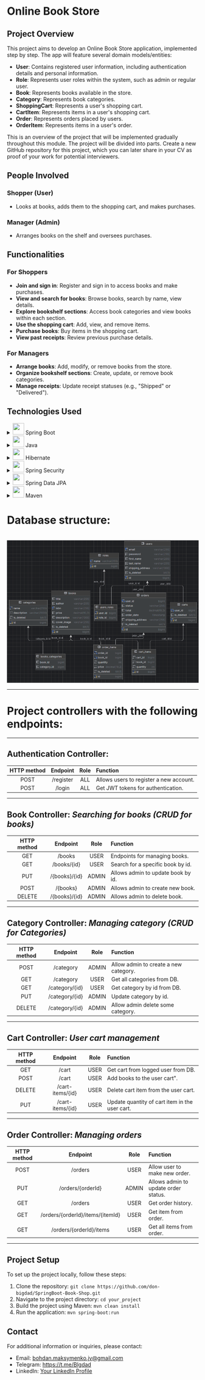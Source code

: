 # Online Book Store

## Project Overview

This project aims to develop an Online Book Store application, implemented step by step. The app will feature several domain models/entities:

- **User**: Contains registered user information, including authentication details and personal information.
- **Role**: Represents user roles within the system, such as admin or regular user.
- **Book**: Represents books available in the store.
- **Category**: Represents book categories.
- **ShoppingCart**: Represents a user's shopping cart.
- **CartItem**: Represents items in a user's shopping cart.
- **Order**: Represents orders placed by users.
- **OrderItem**: Represents items in a user's order.

This is an overview of the project that will be implemented gradually throughout this module. The project will be divided into parts. Create a new GitHub repository for this project, which you can later share in your CV as proof of your work for potential interviewers.

## People Involved

### Shopper (User)
- Looks at books, adds them to the shopping cart, and makes purchases.

### Manager (Admin)
- Arranges books on the shelf and oversees purchases.

## Functionalities

### For Shoppers
- **Join and sign in**: Register and sign in to access books and make purchases.
- **View and search for books**: Browse books, search by name, view details.
- **Explore bookshelf sections**: Access book categories and view books within each section.
- **Use the shopping cart**: Add, view, and remove items.
- **Purchase books**: Buy items in the shopping cart.
- **View past receipts**: Review previous purchase details.

### For Managers
- **Arrange books**: Add, modify, or remove books from the store.
- **Organize bookshelf sections**: Create, update, or remove book categories.
- **Manage receipts**: Update receipt statuses (e.g., "Shipped" or "Delivered").

## Technologies Used
<details>
  <summary><img src="https://trellat.es/wp-content/uploads/spring-boot-logo-300x300.png" height="30" width="30"/> Spring Boot</summary>

`In this project, I used Spring Boot as the main framework for building the application.`
</details>

<details>
  <summary><img src="https://th.bing.com/th/id/R.de96e7f7a17f2057614a627531a45ef4?rik=6M2yfVh4aSx5wA&pid=ImgRaw&r=0" height="30" width="30"/> Java</summary>

`In my project, I choose Java as the main programming language.`
</details>

<details>
  <summary><img src="https://www.vectorlogo.zone/logos/hibernate/hibernate-ar21.png" height="30" width="30"/> Hibernate</summary>

`I utilized Hibernate as the ORM (Object-Relational Mapping) framework.`
</details>

<details>
  <summary><img src="https://encrypted-tbn0.gstatic.com/images?q=tbn:ANd9GcQwsq-7f5BWyog4cdeT1sQaYLVzhJ0o37Up8TjHvVU08WUgfyyMMRMHTVwJ5XReSjyhZa0&usqp=CAU" height="30" width="30"/> Spring Security</summary>

`I implemented with Spring Security to manage authentication and authorization.`
</details>

<details>
  <summary><img src="https://velog.velcdn.com/images/knavoid/post/a7f881b0-6a0c-4866-8b12-fffe9b3f37e0/image.png" height="30" width="30"/> Spring Data JPA</summary>

`In this project, I used Spring Data JPA for simplified data access and manipulation.`
</details>

<details>
  <summary><img src="https://th.bing.com/th/id/OIP.RJMiOW4RJ3d1o01vXnqEPAHaFj?rs=1&pid=ImgDetMain" height="30" width="30"/> Maven</summary>

`I relied on Maven for project management and build automation.`
</details>

# Database structure:
\
![scheme](structure/db_schema.png)

---

# Project controllers with the following endpoints:


---

## **Authentication Controller:**

| **HTTP method** | **Endpoint**  | **Role** | **Function** |
|:----------------:|:--------------:|:--------:|:-------------|
| POST | /register | ALL | Allows users to register a new account. |
| POST | /login | ALL | Get JWT tokens for authentication. |

---

## **Book Controller:** _Searching for books (CRUD for books)_

| **HTTP method** | **Endpoint**  | **Role** | **Function**                       |
|:---------------:|:-------------:|:--------:|:-----------------------------------|
|       GET       |    /books     |   USER   | Endpoints for managing books.      |
|       GET       |  /books/{id}  |   USER   | Search for a specific book by id.  |
|       PUT       | /{books}/{id} |  ADMIN   | Allows admin to update book by id. |
|      POST       |   /{books}    |  ADMIN   | Allows admin to create new book.   |
|     DELETE      | /{books}/{id} |  ADMIN   | Allows admin to delete book.       |

---

## **Category Controller:** _Managing category (CRUD for Categories)_

| **HTTP method** |   **Endpoint**    | **Role** | **Function**                          |
|:--------------:|:-----------------:|:--------:|:--------------------------------------|
|      POST      |     /category     |  ADMIN   | Allow admin to create a new category. |
|       GET      |     /category     |   USER   | Get all categories from DB.           |
|       GET      |  /category/{id}   |   USER   | Get category by id from DB.           |
|       PUT      |  /category/{id}   |  ADMIN   | Update category by id.                |
|    DELETE      |  /category/{id}   |  ADMIN   | Allow admin delete some category.     |

---

## **Cart Controller:** _User cart management_

| **HTTP method** |    **Endpoint**     | **Role** | **Function**                                   |
|:---------------:|:-------------------:|:--------:|:-----------------------------------------------|
|       GET       |        /cart        |   USER   | Get cart from logged user from DB.             |
|      POST       |        /cart        |   USER   | Add books to the user cart".                   |
|     DELETE      |  /cart-items/{id}   |   USER   | Delete cart item from the user cart.           |
|       PUT       |  /cart-items/{id}   |   USER   | Update quantity of cart item in the user cart. |

---

## **Order Controller:** _Managing orders_

| **HTTP method** |           **Endpoint**           | **Role** | **Function**                         |
|:--------------:|:--------------------------------:|:--------:|:-------------------------------------|
|      POST      |             /orders              |   USER   | Allow user to make new order.        |
|       PUT      |        /orders/{orderId}         |  ADMIN   | Allows admin to update order status. |
|       GET      |             /orders              |   USER   | Get order history.                   |
|       GET      | /orders/{orderId}/items/{itemId} |   USER   | Get item from order.                 |
|       GET      |     /orders/{orderId}/items      |   USER   | Get all items from order.            |

---

## Project Setup

To set up the project locally, follow these steps:
1. Clone the repository: `git clone https://github.com/don-bigdad/SpringBoot-Book-Shop.git`
2. Navigate to the project directory: `cd your_project`
3. Build the project using Maven: `mvn clean install`
4. Run the application: `mvn spring-boot:run`
## Contact

For additional information or inquiries, please contact:
- Email: bohdan.maksymenko.jv@gmail.com
- Telegram: https://t.me/Blgdad
- LinkedIn: [Your LinkedIn Profile](https://www.linkedin.com/in/your_profile)
